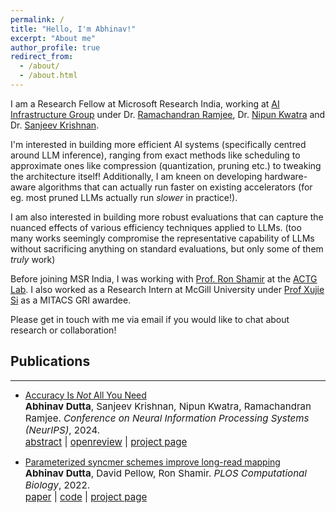 ```yaml
---
permalink: /
title: "Hello, I'm Abhinav!"
excerpt: "About me"
author_profile: true
redirect_from: 
  - /about/
  - /about.html
---
```


I am a Research Fellow at Microsoft Research India, working at  [AI Infrastructure Group](https://www.microsoft.com/en-us/research/project/ai-infrastructure/) under Dr. [Ramachandran Ramjee](https://www.microsoft.com/en-us/research/people/ramjee/), Dr. [Nipun Kwatra]() and Dr. [Sanjeev Krishnan]().

I'm interested in building more efficient AI systems (specifically centred around LLM inference), ranging from exact methods like scheduling to approximate ones like compression (quantization, pruning etc.) to tweaking the architecture itself! Additionally, I am kneen on developing hardware-aware algorithms that can actually run faster on existing accelerators (for eg. most pruned LLMs actually run *slower* in practice!). 

I am also interested in building more robust evaluations that can capture the nuanced effects of various efficiency techniques applied to LLMs. (too many works seemingly compromise the representative capability of LLMs without sacrificing anything on standard evaluations, but only some of them *truly* work)

Before joining MSR India, I was working with [Prof. Ron Shamir]() at the [ACTG Lab](). I also worked as a Research Intern at McGill University under [Prof Xujie Si]() as a MITACS GRI awardee.

Please get in touch with me via email if you would like to chat about research or collaboration!


## Publications
------

- [Accuracy Is *Not* All You Need](https://arxiv.org/abs/2407.09141)<br>
  <span style="font-size:4mm;">**Abhinav Dutta**, Sanjeev Krishnan, Nipun Kwatra, Ramachandran Ramjee. *Conference on Neural Information Processing Systems (NeurIPS)*, 2024. </span><br>
  <span style="font-size:4mm;"> [abstract](https://neurips.cc/virtual/2024/poster/95234) | [openreview](https://openreview.net/forum?id=QVG7j29Sta) | [project page](https://www.microsoft.com/en-us/research/publication/accuracy-is-not-all-you-need/)</span>

- [Parameterized syncmer schemes improve long-read mapping](https://journals.plos.org/ploscompbiol/article?id=10.1371/journal.pcbi.1010638)<br>
  <span style="font-size:4mm;">**Abhinav Dutta**, David Pellow, Ron Shamir. *PLOS Computational Biology*, 2022.</span><br>
  <span style="font-size:4mm;"> [paper](https://journals.plos.org/ploscompbiol/article?id=10.1371/journal.pcbi.1010638) | [code](https://github.com/Shamir-Lab/syncmer_mapping) | [project page](http://acgt.cs.tau.ac.il/syncmer_mapping/)</span>


